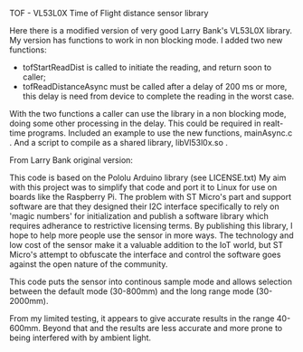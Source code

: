 TOF - VL53L0X Time of Flight distance sensor library

Here there is a modified version of very good Larry Bank's VL53L0X library.
My version has functions to work in non blocking mode.
I added two new functions: 
- tofStartReadDist is called to initiate the reading,
and return soon to caller; 
- tofReadDistanceAsync must be called after a delay of 200 ms or more, this delay
is need from device to complete the reading in the worst case.

With the two functions a caller can use the library in a non blocking mode,
doing some other processing in the delay. This could be required in realt-time
programs.
Included an example to use the new functions, mainAsync.c .
And a script to compile as a shared library, libVl53l0x.so .

From Larry Bank original version:

This code is based on the Pololu Arduino library (see LICENSE.txt)
My aim with this project was to simplify that code and port it to Linux
for use on boards like the Raspberry Pi. The problem with ST Micro's part
and support software are that they designed their I2C interface specifically
to rely on 'magic numbers' for initialization and publish a software library
which requires adherance to restrictive licensing terms. By publishing this
library, I hope to help more people use the sensor in more ways. The technology
and low cost of the sensor make it a valuable addition to the IoT world, but
ST Micro's attempt to obfuscate the interface and control the software goes
against the open nature of the community.

This code puts the sensor into continous sample mode and allows selection
between the default mode (30-800mm) and the long range mode (30-2000mm).

From my limited testing, it appears to give accurate results in the range
40-600mm. Beyond that and the results are less accurate and more prone to being
interfered with by ambient light.
